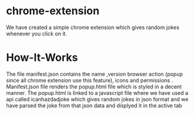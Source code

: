 # chrome-extension

We have created a simple chrome extension which gives random jokes whenever you click on it.

# How-It-Works

The file manifest.json contains the name ,version  browser action (popup since all chrome extension use this feature), icons and permissions .
Manifest.json file renders the popup.html file which is styled in a decent manner.
The popup.html is linked to a javascript file where we have  used a api called icanhazdadjoke which gives random jokes in json format and we have parsed the joke from that json data and displyed it in the active  tab

